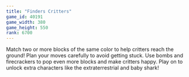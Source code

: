```yaml
---
title: "Finders Critters"
game_id: 40191
game_width: 380
game_height: 550
rank: 6700
---
```

Match two or more blocks of the same color to help critters reach the ground! Plan your moves carefully to avoid getting stuck. Use bombs and firecrackers to pop even more blocks and make critters happy. Play on to unlock extra characters like the extraterrestrial and baby shark!